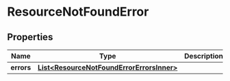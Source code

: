 

# ResourceNotFoundError


## Properties

| Name | Type | Description | Notes |
|------------ | ------------- | ------------- | -------------|
|**errors** | [**List&lt;ResourceNotFoundErrorErrorsInner&gt;**](ResourceNotFoundErrorErrorsInner.md) |  |  [optional] |



